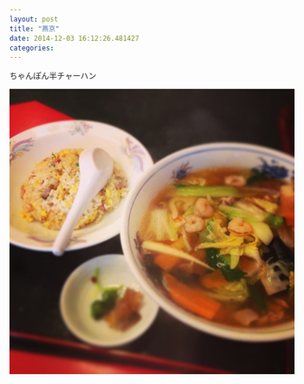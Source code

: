 ```yaml
---
layout: post
title: "燕京"
date: 2014-12-03 16:12:26.481427
categories: 
---
```


ちゃんぽん半チャーハン

![ちゃんぽん半チャーハン](/assets/images/201407/10520300_290022261170738_1685370330_n.jpg)

